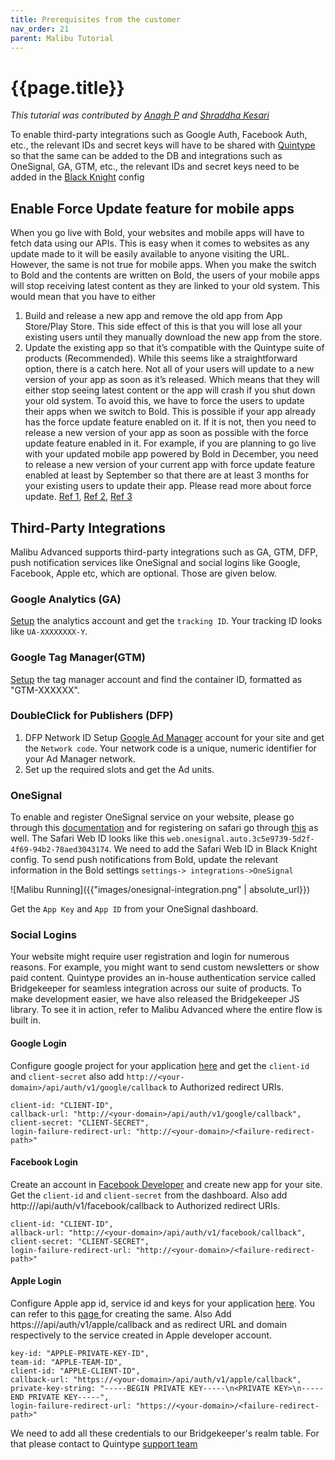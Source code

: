 ```yaml
---
title: Prerequisites from the customer
nav_order: 21
parent: Malibu Tutorial
---
```


# {{page.title}}

*This tutorial was contributed by [Anagh P](https://www.linkedin.com/in/anaghp/) and [Shraddha Kesari](https://www.linkedin.com/in/shraddha-k-3a3548161/)*

To enable third-party integrations such as  Google Auth, Facebook Auth, etc., the relevant IDs and secret keys will have to be shared with [Quintype](mailto:support@quintype.com) so that the same can be added to the DB and integrations such as OneSignal, GA, GTM, etc., the relevant IDs and secret keys need to be added in the [Black Knight](https://developers.quintype.com/malibu/tutorial/deploying-with-black-knight.html "black-knight") config 

## Enable Force Update feature for mobile apps

When you go live with Bold, your websites and mobile apps will have to fetch data using our APIs. This is easy when it comes to websites as any update made to it will be easily available to anyone visiting the URL. However, the same is not true for mobile apps. When you make the switch to Bold and the contents are written on Bold, the users of your mobile apps will stop receiving latest content as they are linked to your old system. This would mean that you have to either

1. Build and release a new app and remove the old app from App Store/Play Store. This side effect of this is that you will lose all your existing users until they manually download the new app from the store.
2. Update the existing app so that it’s compatible with the Quintype suite of products (Recommended). While this seems like a straightforward option, there is a catch here. Not all of your users will update to a new version of your app as soon as it’s released. Which means that they will either stop seeing latest content or the app will crash if you shut down your old system. To avoid this, we have to force the users to update their apps when we switch to Bold. This is possible if your app already has the force update feature enabled on it. If it is not, then you need to release a new version of your app as soon as possible with the force update feature enabled in it. For example, if you are planning to go live with your updated mobile app powered by Bold in December, you need to release a new version of your current app with force update feature enabled at least by September so that there are at least 3 months for your existing users to update their app. Please read more about force update. [Ref 1](https://betterprogramming.pub/force-update-your-apps-74de57523650 "Ref 1"), [Ref 2](https://techcrunch.com/2019/05/07/android-developers-can-now-force-app-updates/ "Ref 2"),  [Ref 3](https://medium.com/@sembozdemir/force-your-users-to-update-your-app-with-using-firebase-33f1e0bcec5a "Ref 3")
## Third-Party Integrations

Malibu Advanced supports third-party integrations such as GA, GTM, DFP, push notification services like OneSignal and social logins like Google, Facebook, Apple etc, which are optional. Those are given below. 

### Google Analytics (GA)

[Setup](https://developers.google.com/web/ilt/pwa/integrating-analytics) the analytics account and get the `tracking ID`. Your tracking ID looks like `UA-XXXXXXXX-Y`.  

### Google Tag Manager(GTM)

[Setup](https://support.google.com/tagmanager/answer/6103696?hl=en "Setup") the tag manager account and find the container ID, formatted as "GTM-XXXXXX".

### DoubleClick for Publishers (DFP) 

1. DFP Network ID
   Setup [Google Ad Manager](https://support.google.com/admanager/topic/7505789 "Google Ad Manager") account for your site and get the `Network code`. Your network code is a unique, numeric identifier for your Ad Manager network.
2. Set up the required slots and get the Ad units.

### OneSignal 

To enable and register OneSignal service on your website, please go through this [documentation](https://documentation.onesignal.com/docs/web-push-typical-setup "OneSignal ") and for registering on safari go through [this](https://documentation.onesignal.com/docs/safari-web-push-setup "set up with Safari") as well. The Safari Web ID looks like this `web.onesignal.auto.3c5e9739-5d2f-4f69-94b2-78aed3043174`. We need to add the Safari Web ID in Black Knight config. To send push notifications from Bold, update the relevant information in the Bold settings `settings-> integrations->OneSignal`

![Malibu Running]({{"images/onesignal-integration.png" | absolute_url}})

Get the `App Key` and `App ID` from your OneSignal dashboard.

### Social Logins

Your website might require user registration and login for numerous reasons. For example, you might want to send custom newsletters or show paid content. Quintype provides an in-house authentication service called Bridgekeeper for seamless integration across our suite of products. To make development easier, we have also released the Bridgekeeper JS library. To see it in action, refer to Malibu Advanced where the entire flow is built in.

#### Google Login

Configure google project for your application [here](https://console.developers.google.com/apis/dashboard "here") and get the `client-id` and `client-secret` also add `http://<your-domain>/api/auth/v1/google/callback` to Authorized redirect URIs.

```
client-id: "CLIENT-ID",
callback-url: "http://<your-domain>/api/auth/v1/google/callback",
client-secret: "CLIENT-SECRET",
login-failure-redirect-url: "http://<your-domain>/<failure-redirect-path>"

```

#### Facebook Login

 Create an account in [Facebook Developer](https://developers.facebook.com/ "Facebook Developer") and create new app for your site. Get the `client-id` and `client-secret` from the dashboard. Also add http://<your-domain>/api/auth/v1/facebook/callback to Authorized redirect URIs.

```
client-id: "CLIENT-ID",
allback-url: "http://<your-domain>/api/auth/v1/facebook/callback",
client-secret: "CLIENT-SECRET",
login-failure-redirect-url: "http://<your-domain>/<failure-redirect-path>"

```

#### Apple Login

Configure Apple app id, service id and keys for your application [here](https://developer.apple.com/account/resources/identifiers/list "here"). You can refer to this [page ](https://developer.okta.com/blog/2019/06/04/what-the-heck-is-sign-in-with-apple "page ")for creating the same. Also Add https://<your-domain>/api/auth/v1/apple/callback and <your-domain> as redirect URL and domain respectively to the service created in Apple developer account.

```
key-id: "APPLE-PRIVATE-KEY-ID",
team-id: "APPLE-TEAM-ID",
client-id: "APPLE-CLIENT-ID",
callback-url: "https://<your-domain>/api/auth/v1/apple/callback",
private-key-string: "-----BEGIN PRIVATE KEY-----\n<PRIVATE KEY>\n-----END PRIVATE KEY-----",
login-failure-redirect-url: "https://<your-domain>/<failure-redirect-path>"

```

We need to add all these credentials to our Bridgekeeper's realm table. For that please contact to Quintype [support team](mailto:support@quintype.com)
